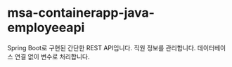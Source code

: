 # msa-containerapp-java-employeeapi
Spring Boot로 구현된 간단한 REST API입니다. 직원 정보를 관리합니다. 데이터베이스 연결 없이 변수로 처리합니다.
